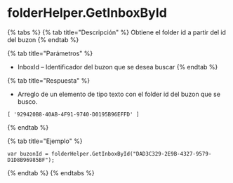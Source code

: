 # folderHelper.GetInboxById

{% tabs %}
{% tab title="Descripción" %}
Obtiene el folder id a partir del id del buzon
{% endtab %}

{% tab title="Parámetros" %}
* InboxId – Identificador del buzon que se desea buscar
{% endtab %}

{% tab title="Respuesta" %}
* Arreglo de un elemento de tipo texto con el folder id del buzon que se busco.
```
[ '929420B8-40AB-4F91-9740-D0195B96EFFD' ]
```
{% endtab %}

{% tab title="Ejemplo" %}
```
var buzonId = folderHelper.GetInboxById("DAD3C329-2E9B-4327-9579-D1D8B96985BF");
```
{% endtab %}
{% endtabs %}
